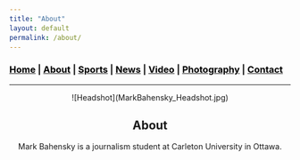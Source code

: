 ```yaml
---
title: "About"
layout: default
permalink: /about/
---
```


### [<span style="color:black">Home</span>](https://www.markbahensky.com) \| [<span style="color:black">About</span>](about.md) \| [<span style="color:black">Sports</span>](sports.md) \| [<span style="color:black">News</span>](news.md) \| [<span style="color:black">Video</span>](video.md) \| [<span style="color:black">Photography</span>](photography.md) \| [<span style="color:black">Contact</span>](contact.md)
_____

<div align="center">![Headshot](MarkBahensky_Headshot.jpg)</div>

## <div align="center">About</div>

<div align="center">Mark Bahensky is a journalism student at Carleton University in Ottawa.</div>

